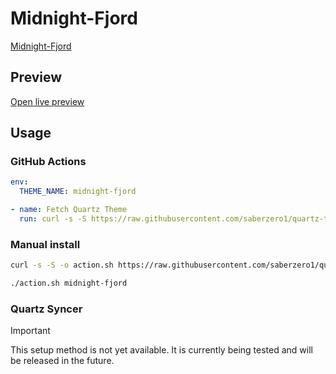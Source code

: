 # Midnight-Fjord

[Midnight-Fjord](https://quinta0.github.io/)

## Preview

[Open live preview](https://quartz-themes.github.io/midnight-fjord/)

## Usage

### GitHub Actions

```yaml
env:
  THEME_NAME: midnight-fjord
```

```yaml
- name: Fetch Quartz Theme
  run: curl -s -S https://raw.githubusercontent.com/saberzero1/quartz-themes/master/action.sh | bash -s -- $THEME_NAME
```

### Manual install

```bash
curl -s -S -o action.sh https://raw.githubusercontent.com/saberzero1/quartz-themes/master/action.sh

./action.sh midnight-fjord
```

### Quartz Syncer

> [!IMPORTANT]
> This setup method is not yet available. It is currently being tested and will be released in the future.
